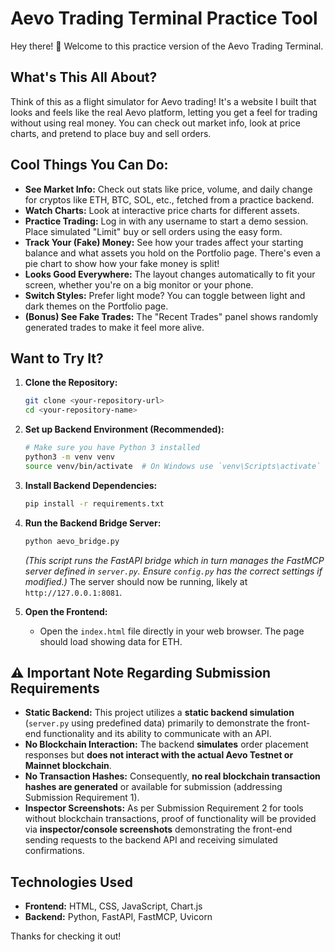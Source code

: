# Aevo Trading Terminal Practice Tool

Hey there! 👋 Welcome to this practice version of the Aevo Trading Terminal.

## What's This All About?

Think of this as a flight simulator for Aevo trading! It's a website I built that looks and feels like the real Aevo platform, letting you get a feel for trading without using real money. You can check out market info, look at price charts, and pretend to place buy and sell orders.

## Cool Things You Can Do:

* **See Market Info:** Check out stats like price, volume, and daily change for cryptos like ETH, BTC, SOL, etc., fetched from a practice backend.
* **Watch Charts:** Look at interactive price charts for different assets.
* **Practice Trading:** Log in with any username to start a demo session. Place simulated "Limit" buy or sell orders using the easy form.
* **Track Your (Fake) Money:** See how your trades affect your starting balance and what assets you hold on the Portfolio page. There's even a pie chart to show how your fake money is split!
* **Looks Good Everywhere:** The layout changes automatically to fit your screen, whether you're on a big monitor or your phone.
* **Switch Styles:** Prefer light mode? You can toggle between light and dark themes on the Portfolio page.
* **(Bonus) See Fake Trades:** The "Recent Trades" panel shows randomly generated trades to make it feel more alive.

## Want to Try It?

1.  **Clone the Repository:**
    ```bash
    git clone <your-repository-url>
    cd <your-repository-name>
    ```
2.  **Set up Backend Environment (Recommended):**
    ```bash
    # Make sure you have Python 3 installed
    python3 -m venv venv
    source venv/bin/activate  # On Windows use `venv\Scripts\activate`
    ```
3.  **Install Backend Dependencies:**
    ```bash
    pip install -r requirements.txt
    ```
4.  **Run the Backend Bridge Server:**
    ```bash
    python aevo_bridge.py
    ```
    *(This script runs the FastAPI bridge which in turn manages the FastMCP server defined in `server.py`. Ensure `config.py` has the correct settings if modified.)*
    The server should now be running, likely at `http://127.0.0.1:8081`.

5.  **Open the Frontend:**
    * Open the `index.html` file directly in your web browser. The page should load showing data for ETH.

## ⚠️ Important Note Regarding Submission Requirements

* **Static Backend:** This project utilizes a **static backend simulation** (`server.py` using predefined data) primarily to demonstrate the front-end functionality and its ability to communicate with an API.
* **No Blockchain Interaction:** The backend **simulates** order placement responses but **does not interact with the actual Aevo Testnet or Mainnet blockchain**.
* **No Transaction Hashes:** Consequently, **no real blockchain transaction hashes are generated** or available for submission (addressing Submission Requirement 1).
* **Inspector Screenshots:** As per Submission Requirement 2 for tools without blockchain transactions, proof of functionality will be provided via **inspector/console screenshots** demonstrating the front-end sending requests to the backend API and receiving simulated confirmations.

## Technologies Used

* **Frontend:** HTML, CSS, JavaScript, Chart.js
* **Backend:** Python, FastAPI, FastMCP, Uvicorn

Thanks for checking it out!
